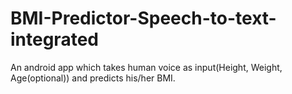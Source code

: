 # BMI-Predictor-Speech-to-text-integrated
An android app which takes human voice as input(Height, Weight, Age(optional)) and predicts his/her BMI.

